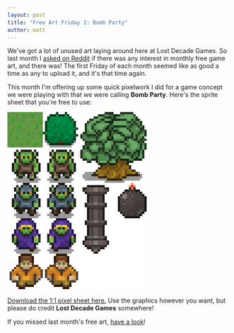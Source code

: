 ```yaml
---
layout: post
title: "Free Art Friday 2: Bomb Party"
author: matt
---
```

We've got a lot of unused art laying around here at Lost Decade Games. So last month I [asked on Reddit][1] if there was any interest in monthly free game art, and there was! The first Friday of each month seemed like as good a time as any to upload it, and it's that time again.

This month I'm offering up some quick pixelwork I did for a game concept we were playing with that we were calling **Bomb Party**. Here's the sprite sheet that you're free to use:

<div class="full-frame">
	<a href="/media/images/posts/faf/bomb_party/sheet.png">
		<img alt="Bomb Party sheet" src="/media/images/posts/faf/bomb_party/sheet_x5.png">
	</a>
</div>

[Download the 1:1 pixel sheet here.][2] Use the graphics however you want, but please do credit **Lost Decade Games** somewhere!

If you missed last month's free art, [have a look](/free-art-friday-lemcraft/)!

[1]: http://www.reddit.com/r/gamedev/comments/t79ek/any_interest_in_monthly_free_game_art/
[2]: /media/images/posts/faf/bomb_party/sheet.png
